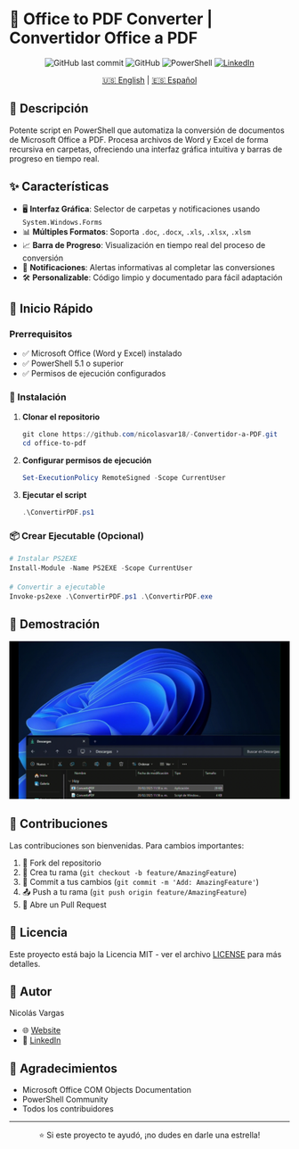 # 📄 Office to PDF Converter | Convertidor Office a PDF

<div align="center">

![GitHub last commit](https://img.shields.io/github/last-commit/nicolasvar18/-Convertidor-a-PDF)
![GitHub](https://img.shields.io/github/license/nicolasvar18/-Convertidor-a-PDF)
![PowerShell](https://img.shields.io/badge/PowerShell-%235391FE.svg?style=flat&logo=powershell&logoColor=white)
[![LinkedIn](https://img.shields.io/badge/LinkedIn-Nicolas%20Vargas-blue?style=flat&logo=linkedin)](https://www.linkedin.com/in/nicolas-vargas-956b79166/)

[🇺🇸 English](./README.en.md) | [🇪🇸 Español](./README.md)

</div>

## 📝 Descripción

Potente script en PowerShell que automatiza la conversión de documentos de Microsoft Office a PDF. Procesa archivos de Word y Excel de forma recursiva en carpetas, ofreciendo una interfaz gráfica intuitiva y barras de progreso en tiempo real.

## ✨ Características

- 🖥️ **Interfaz Gráfica**: Selector de carpetas y notificaciones usando `System.Windows.Forms`
- 📊 **Múltiples Formatos**: Soporta `.doc`, `.docx`, `.xls`, `.xlsx`, `.xlsm`
- 📈 **Barra de Progreso**: Visualización en tiempo real del proceso de conversión
- 🔔 **Notificaciones**: Alertas informativas al completar las conversiones
- 🛠️ **Personalizable**: Código limpio y documentado para fácil adaptación

## 🚀 Inicio Rápido

### Prerrequisitos

- ✅ Microsoft Office (Word y Excel) instalado
- ✅ PowerShell 5.1 o superior
- ✅ Permisos de ejecución configurados

### 🔧 Instalación

1. **Clonar el repositorio**
   ```powershell
   git clone https://github.com/nicolasvar18/-Convertidor-a-PDF.git
   cd office-to-pdf
   ```

2. **Configurar permisos de ejecución**
   ```powershell
   Set-ExecutionPolicy RemoteSigned -Scope CurrentUser
   ```

3. **Ejecutar el script**
   ```powershell
   .\ConvertirPDF.ps1
   ```

### 📦 Crear Ejecutable (Opcional)

```powershell
# Instalar PS2EXE
Install-Module -Name PS2EXE -Scope CurrentUser

# Convertir a ejecutable
Invoke-ps2exe .\ConvertirPDF.ps1 .\ConvertirPDF.exe
```

## 📸 Demostración

<div align="center">
  <img src="demo.gif" alt="Demostración del Convertidor" width="600"/>
</div>

## 🤝 Contribuciones

Las contribuciones son bienvenidas. Para cambios importantes:

1. 🍴 Fork del repositorio
2. 🔧 Crea tu rama (`git checkout -b feature/AmazingFeature`)
3. 💾 Commit a tus cambios (`git commit -m 'Add: AmazingFeature'`)
4. 📤 Push a tu rama (`git push origin feature/AmazingFeature`)
5. 📩 Abre un Pull Request

## 📄 Licencia

Este proyecto está bajo la Licencia MIT - ver el archivo [LICENSE](LICENSE) para más detalles.

## 👤 Autor

Nicolás Vargas
- 🌐 [Website](https://nicolasvargas.dev)
- 💼 [LinkedIn](https://www.linkedin.com/in/nicolas-vargas-956b79166/)

## 🙏 Agradecimientos

- Microsoft Office COM Objects Documentation
- PowerShell Community
- Todos los contribuidores

---

<div align="center">
⭐ Si este proyecto te ayudó, ¡no dudes en darle una estrella!
</div>